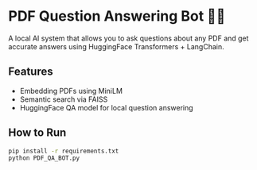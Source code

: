# PDF Question Answering Bot 🤖📄

A local AI system that allows you to ask questions about any PDF and get accurate answers using HuggingFace Transformers + LangChain.

## Features
- Embedding PDFs using MiniLM
- Semantic search via FAISS
- HuggingFace QA model for local question answering

## How to Run
```bash
pip install -r requirements.txt
python PDF_QA_BOT.py
